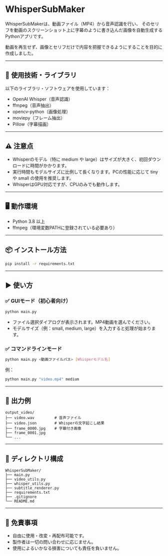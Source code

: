 # WhisperSubMaker

WhisperSubMakerは、動画ファイル（MP4）から音声認識を行い、
そのセリフを動画のスクリーンショット上に字幕のように書き込んだ画像を自動生成するPythonアプリです。

動画を再生せず、画像とセリフだけで内容を把握できるようにすることを目的に作成しました。

---

## 🔧 使用技術・ライブラリ

以下のライブラリ・ソフトウェアを使用しています：

- OpenAI Whisper（音声認識）
- ffmpeg（音声抽出）
- opencv-python（画像処理）
- moviepy（フレーム抽出）
- Pillow（字幕描画）

---

## ⚠ 注意点

- Whisperのモデル（特に medium や large）はサイズが大きく、初回ダウンロードに時間がかかります。
- 実行時間もモデルサイズに比例して長くなります。PCの性能に応じて tiny や small の使用を推奨します。
- WhisperはGPU対応ですが、CPUのみでも動作します。

---

## 🖥 動作環境

- Python 3.8 以上
- ffmpeg（環境変数PATHに登録されている必要あり）

---

## 📦 インストール方法

```bash
pip install -r requirements.txt
```

---

## ▶ 使い方

### ✅ GUIモード（初心者向け）

```bash
python main.py
```

- ファイル選択ダイアログが表示されます。MP4動画を選んでください。
- モデルサイズ（例：small, medium, large）を入力すると処理が始まります。

### ✅ コマンドラインモード

```bash
python main.py <動画ファイルパス> [Whisperモデル名]
```

例：

```bash
python main.py "video.mp4" medium
```

---

## 📂 出力例

```
output_video/
├── video.wav         # 音声ファイル
├── video.json        # Whisperの文字起こし結果
├── frame_0000.jpg    # 字幕付き画像
├── frame_0001.jpg
└── ...
```

---

## 📁 ディレクトリ構成

```
WhisperSubMaker/
├── main.py
├── video_utils.py
├── whisper_utils.py
├── subtitle_renderer.py
├── requirements.txt
├── .gitignore
└── README.md
```

---

## 🪪 免責事項

- 自由に使用・改変・再配布可能です。
- 製作者は一切の問い合わせに応じません。
- 使用によるいかなる損害についても責任を負いません。
